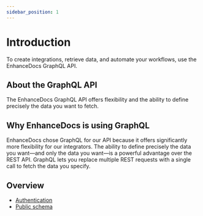 ```yaml
---
sidebar_position: 1
---
```


# Introduction

To create integrations, retrieve data, and automate your workflows, use the EnhanceDocs GraphQL API.

## About the GraphQL API

The EnhanceDocs GraphQL API offers flexibility and the ability to define precisely the data you want to fetch.

## Why EnhanceDocs is using GraphQL

EnhanceDocs chose GraphQL for our API because it offers significantly more flexibility for our integrators.
The ability to define precisely the data you want—and only the data you want—is a powerful advantage over the REST API. GraphQL lets you replace multiple REST requests with a single call to fetch the data you specify.

## Overview
- [Authentication](./authentication.md)
- [Public schema](./public-schema.md)
